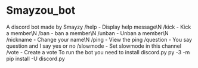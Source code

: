 # Smayzou_bot
A discord bot made by Smayzy
/help - Display help message\N
/kick - Kick a member\N
/ban - ban a member\N
/unban - Unban a member\N
/nickname - Change your name\N
/ping - View the ping
/question - You say question and I say yes or no
/slowmode - Set slowmode in this channel
/vote - Create a vote
To run the bot you need to install discord.py
py -3 -m pip install -U discord.py
